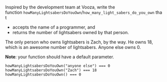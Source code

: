 Inspired by the development team at Vooza, write the function `howManyLightsabersDoYouOwn`/`how_many_light_sabers_do_you_own` that

- accepts the name of a programmer, and
- returns the number of lightsabers owned by that person.

The only person who owns lightsabers is Zach, by the way. He owns 18, which is an awesome number of lightsabers. Anyone else owns 0.

**Note**: your function should have a default parameter.

```
howManyLightsabersDoYouOwn("anyone else") === 0
howManyLightsabersDoYouOwn("Zach") === 18
howManyLightsabersDoYouOwn() === 0
```
